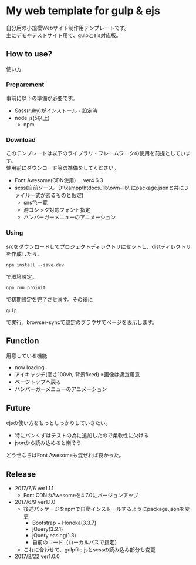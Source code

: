# My web template for gulp & ejs

自分用の小規模Webサイト制作用テンプレートです。  
主にデモやテストサイト用で、gulpとejs対応版。

## How to use?

使い方

### Preparement

事前に以下の準備が必要です。

- Sass(ruby)がインストール・設定済
- node.js(5以上)
    + npm

### Download

このテンプレートは以下のライブラリ・フレームワークの使用を前提としています。  
使用前にダウンロード等の準備をしてください。

- Font Awesome(CDN使用) … ver4.6.3
- scss(自前ソース。D:\xampp\htdocs\_lib\own-lib\ にpackage.jsonと共にファイル一式があるものと仮定)
    + sns色一覧
    + 游ゴシック対応フォント指定
    + ハンバーガーメニューのアニメーション

### Using

srcをダウンロードしてプロジェクトディレクトリにセットし、distディレクトリを作成したら、

    npm install --save-dev

で環境設定。

    npm run proinit

で初期設定を完了させます。その後に

    gulp

で実行。browser-syncで既定のブラウザでページを表示します。

## Function

用意している機能

- now loading
- アイキャッチ(高さ100vh, 背景fixed) ※画像は適宜用意
- ページトップへ戻る
- ハンバーガーメニューのアニメーション

## Future

ejsの使い方をもっとしっかりしていきたい。

- 特にパンくずはテストの為に追加したので柔軟性に欠ける
- jsonから読み込めると楽そう

どうせならばFont Awesomeも混ぜれば良かった。

## Release

- 2017/7/6  ver1.1.1
    - Font CDNのAwesomeを4.7.0にバージョンアップ
- 2017/6/9  ver1.1.0
    - 後述パッケージをnpmで自動インストールするようにpackage.jsonを変更
        - Bootstrap + Honoka(3.3.7)
        - jQuery(3.2.1)
        - jQuery.easing(1.3)
        - 自前のコード（ローカルパスで指定）
    - これに合わせて、gulpfile.jsとscssの読み込み部分も変更
- 2017/2/22 ver1.0.0
